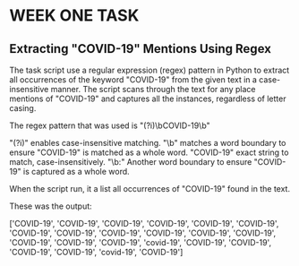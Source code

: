 # WEEK ONE TASK

## Extracting "COVID-19" Mentions Using Regex

The task script use a regular expression (regex) pattern in Python to extract all occurrences of the keyword "COVID-19" from the given text in a case-insensitive manner. The script scans through the text for any place mentions of "COVID-19" and captures all the instances, regardless of letter casing.

The regex pattern that was used is "(?i)\bCOVID-19\b"

"(?i)" enables case-insensitive matching.
"\b" matches a word boundary to ensure "COVID-19" is matched as a whole word.
"COVID-19" exact string to match, case-insensitively.
"\b:" Another word boundary to ensure "COVID-19" is captured as a whole word.

When the script run, it a list all occurrences of "COVID-19" found in the text. 

These was the output:

['COVID-19', 'COVID-19', 'COVID-19', 'COVID-19', 'COVID-19', 'COVID-19', 'COVID-19', 'COVID-19', 'COVID-19', 'COVID-19', 'COVID-19', 'COVID-19', 'COVID-19', 'COVID-19', 'COVID-19', 'covid-19', 'COVID-19', 'COVID-19', 'COVID-19', 'COVID-19', 'covid-19', 'COVID-19']